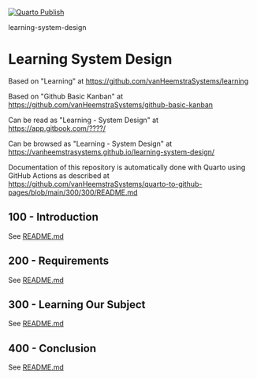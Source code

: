 [![Quarto Publish](https://github.com/vanHeemstraSystems/learning-system-design/actions/workflows/publish.yml/badge.svg)](https://github.com/vanHeemstraSystems/learning-system-design/actions/workflows/publish.yml)

learning-system-design
# Learning System Design

Based on "Learning" at https://github.com/vanHeemstraSystems/learning

Based on "Github Basic Kanban" at https://github.com/vanHeemstraSystems/github-basic-kanban

Can be read as "Learning - System Design" at https://app.gitbook.com/????/

Can be browsed as "Learning - System Design" at https://vanheemstrasystems.github.io/learning-system-design/

Documentation of this repository is automatically done with Quarto using GitHub Actions as described at https://github.com/vanHeemstraSystems/quarto-to-github-pages/blob/main/300/300/README.md

## 100 - Introduction

See [README.md](./100/README.md)

## 200 - Requirements

See [README.md](./200/README.md)

## 300 - Learning Our Subject

See [README.md](./300/README.md)

## 400 - Conclusion

See [README.md](./400/README.md)
